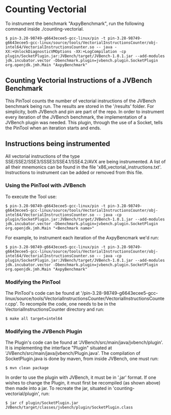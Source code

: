 # Counting Vectorial

To instrument the benchmark "AxpyBenchmark", run the following command inside ./counting-vectorial.

```
$ pin-3.28-98749-g6643ecee5-gcc-linux/pin -t pin-3.28-98749-g6643ecee5-gcc-linux/source/tools/VectorialInstructionsCounter/obj-intel64/VectorialInstructionsCounter.so -- java -XX:+UnlockDiagnosticVMOptions -XX:+LogCompilation -cp plugin/SocketPlugin.jar:JVBench/target/JVBench-1.0.1.jar --add-modules jdk.incubator.vector -Dbenchmark.plugin=jvbench.plugin.SocketPlugin org.openjdk.jmh.Main "AxpyBenchmark"
```


## Counting Vectorial Instructions of a JVBench Benchmark
This PinTool counts the number of vectorial instructions of the JVBench benchmark being run. The results are stored in the '/results' folder.
For simplicity, both JVBench and pin are part of the repo.
In order to instrument every iteration of the JVBench benchmark, the implementation of a JVBench plugin was needed. This plugin, through the use of a Socket, tells the PinTool when an iteration starts and ends.

## Instructions being instrumented
All vectorial instructions of the type SSE/SSE2/SSE3/SSSE3/SSE4.1/SSE4.2/AVX are being instrumented. A list of all their mnemonics can be found in the file 'x86_vectorial_instructions.txt'. Instructions to instrument can be added or removed from this file.


### Using the PinTool with JVBench
To execute the Tool use:
```shell
$ pin-3.28-98749-g6643ecee5-gcc-linux/pin -t pin-3.28-98749-g6643ecee5-gcc-linux/source/tools/VectorialInstructionsCounter/obj-intel64/VectorialInstructionsCounter.so -- java -cp plugin/SocketPlugin.jar:JVBench/target/JVBench-1.0.1.jar --add-modules jdk.incubator.vector -Dbenchmark.plugin=jvbench.plugin.SocketPlugin org.openjdk.jmh.Main "<Benchmark name>"
```

For example, to instrument each iteration of the AxpyBencmark we'd run:
```shell
$ pin-3.28-98749-g6643ecee5-gcc-linux/pin -t pin-3.28-98749-g6643ecee5-gcc-linux/source/tools/VectorialInstructionsCounter/obj-intel64/VectorialInstructionsCounter.so -- java -cp plugin/SocketPlugin.jar:JVBench/target/JVBench-1.0.1.jar --add-modules jdk.incubator.vector -Dbenchmark.plugin=jvbench.plugin.SocketPlugin org.openjdk.jmh.Main "AxpyBenchmark"
```


### Modifying the PinTool
The PinTool's code can be found at '/pin-3.28-98749-g6643ecee5-gcc-linux/source/tools/VectorialInstructionsCounter/VectorialInstructionsCounter.cpp'.
To recompile the code, one needs to be in the VectorialInstructionsCounter directory and run:
```shell
$ make all target=intel64
```

### Modifying the JVBench Plugin
The Plugin's code can be found at 'JVBench/src/main/java/jvbench/plugin'.
It is implementing the interface "Plugin" situated at 'JVBench/src/main/java/jvbench/Plugin.java'.
The compilation of SocketPlugin.java is done by maven, from inside JVBench, one must run:
```shell
$ mvn clean package
```
In order to use the plugin with JVBench, it must be in '.jar' format. If one wishes to change the Plugin, it must first be recompiled (as shown above) then made into a jar. To recreate the jar, situated in 'counting-vectorial/plugin', run:
```shell
$ jar cf plugin/SocketPlugin.jar JVBench/target/classes/jvbench/plugin/SocketPlugin.class
```

